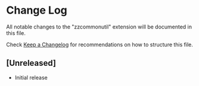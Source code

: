 # Change Log

All notable changes to the "zzcommonutil" extension will be documented in this file.

Check [Keep a Changelog](http://keepachangelog.com/) for recommendations on how to structure this file.

## [Unreleased]

- Initial release